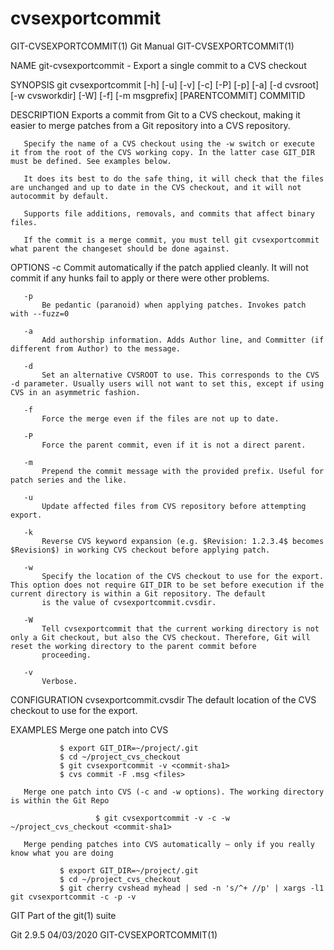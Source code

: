  # cvsexportcommit 
GIT-CVSEXPORTCOMMIT(1)                                                                            Git Manual                                                                           GIT-CVSEXPORTCOMMIT(1)

NAME
       git-cvsexportcommit - Export a single commit to a CVS checkout

SYNOPSIS
       git cvsexportcommit [-h] [-u] [-v] [-c] [-P] [-p] [-a] [-d cvsroot]
               [-w cvsworkdir] [-W] [-f] [-m msgprefix] [PARENTCOMMIT] COMMITID

DESCRIPTION
       Exports a commit from Git to a CVS checkout, making it easier to merge patches from a Git repository into a CVS repository.

       Specify the name of a CVS checkout using the -w switch or execute it from the root of the CVS working copy. In the latter case GIT_DIR must be defined. See examples below.

       It does its best to do the safe thing, it will check that the files are unchanged and up to date in the CVS checkout, and it will not autocommit by default.

       Supports file additions, removals, and commits that affect binary files.

       If the commit is a merge commit, you must tell git cvsexportcommit what parent the changeset should be done against.

OPTIONS
       -c
           Commit automatically if the patch applied cleanly. It will not commit if any hunks fail to apply or there were other problems.

       -p
           Be pedantic (paranoid) when applying patches. Invokes patch with --fuzz=0

       -a
           Add authorship information. Adds Author line, and Committer (if different from Author) to the message.

       -d
           Set an alternative CVSROOT to use. This corresponds to the CVS -d parameter. Usually users will not want to set this, except if using CVS in an asymmetric fashion.

       -f
           Force the merge even if the files are not up to date.

       -P
           Force the parent commit, even if it is not a direct parent.

       -m
           Prepend the commit message with the provided prefix. Useful for patch series and the like.

       -u
           Update affected files from CVS repository before attempting export.

       -k
           Reverse CVS keyword expansion (e.g. $Revision: 1.2.3.4$ becomes $Revision$) in working CVS checkout before applying patch.

       -w
           Specify the location of the CVS checkout to use for the export. This option does not require GIT_DIR to be set before execution if the current directory is within a Git repository. The default
           is the value of cvsexportcommit.cvsdir.

       -W
           Tell cvsexportcommit that the current working directory is not only a Git checkout, but also the CVS checkout. Therefore, Git will reset the working directory to the parent commit before
           proceeding.

       -v
           Verbose.

CONFIGURATION
       cvsexportcommit.cvsdir
           The default location of the CVS checkout to use for the export.

EXAMPLES
       Merge one patch into CVS

               $ export GIT_DIR=~/project/.git
               $ cd ~/project_cvs_checkout
               $ git cvsexportcommit -v <commit-sha1>
               $ cvs commit -F .msg <files>

       Merge one patch into CVS (-c and -w options). The working directory is within the Git Repo

                       $ git cvsexportcommit -v -c -w ~/project_cvs_checkout <commit-sha1>

       Merge pending patches into CVS automatically — only if you really know what you are doing

               $ export GIT_DIR=~/project/.git
               $ cd ~/project_cvs_checkout
               $ git cherry cvshead myhead | sed -n 's/^+ //p' | xargs -l1 git cvsexportcommit -c -p -v

GIT
       Part of the git(1) suite

Git 2.9.5                                                                                         04/03/2020                                                                           GIT-CVSEXPORTCOMMIT(1)

